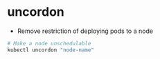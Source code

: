 # uncordon

- Remove restriction of deploying pods to a node

```sh
# Make a node unschedulable
kubectl uncordon "node-name"
```
